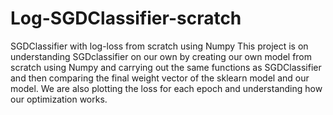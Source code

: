 # Log-SGDClassifier-scratch
SGDClassifier with log-loss from scratch using Numpy
This project is on understanding SGDclassifier on our own by creating our own model from scratch using Numpy and carrying out the same functions as SGDClassifier and then comparing the final weight vector of the sklearn model and our model.
We are also plotting the loss for each epoch and understanding how our optimization works.
